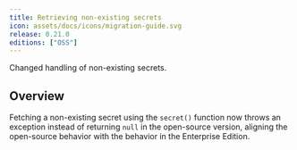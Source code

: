 ```yaml
---
title: Retrieving non-existing secrets
icon: assets/docs/icons/migration-guide.svg
release: 0.21.0
editions: ["OSS"]
---
```


Changed handling of non-existing secrets.

## Overview

Fetching a non-existing secret using the `secret()` function now throws an exception instead of returning `null` in the open-source version, aligning the open-source behavior with the behavior in the Enterprise Edition.
